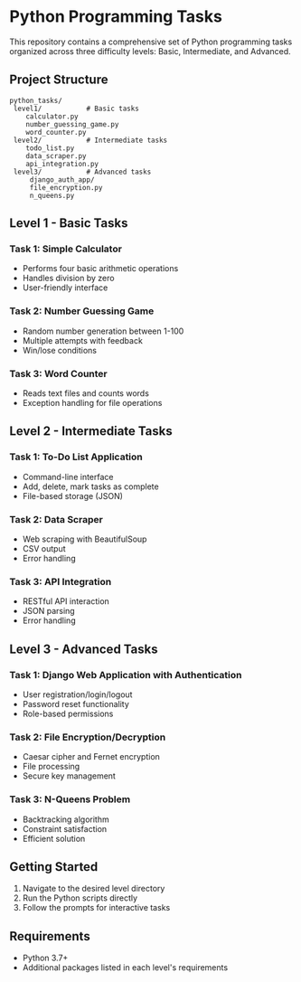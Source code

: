 # Python Programming Tasks

This repository contains a comprehensive set of Python programming tasks organized across three difficulty levels: Basic, Intermediate, and Advanced.

## Project Structure

```
python_tasks/
 level1/           # Basic tasks
    calculator.py
    number_guessing_game.py
    word_counter.py
 level2/           # Intermediate tasks
    todo_list.py
    data_scraper.py
    api_integration.py
 level3/           # Advanced tasks
     django_auth_app/
     file_encryption.py
     n_queens.py
```

## Level 1 - Basic Tasks

### Task 1: Simple Calculator
- Performs four basic arithmetic operations
- Handles division by zero
- User-friendly interface

### Task 2: Number Guessing Game
- Random number generation between 1-100
- Multiple attempts with feedback
- Win/lose conditions

### Task 3: Word Counter
- Reads text files and counts words
- Exception handling for file operations

## Level 2 - Intermediate Tasks

### Task 1: To-Do List Application
- Command-line interface
- Add, delete, mark tasks as complete
- File-based storage (JSON)

### Task 2: Data Scraper
- Web scraping with BeautifulSoup
- CSV output
- Error handling

### Task 3: API Integration
- RESTful API interaction
- JSON parsing
- Error handling

## Level 3 - Advanced Tasks

### Task 1: Django Web Application with Authentication
- User registration/login/logout
- Password reset functionality
- Role-based permissions

### Task 2: File Encryption/Decryption
- Caesar cipher and Fernet encryption
- File processing
- Secure key management

### Task 3: N-Queens Problem
- Backtracking algorithm
- Constraint satisfaction
- Efficient solution

## Getting Started

1. Navigate to the desired level directory
2. Run the Python scripts directly
3. Follow the prompts for interactive tasks

## Requirements

- Python 3.7+
- Additional packages listed in each level's requirements


